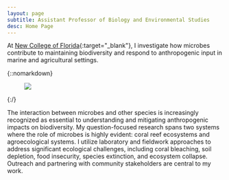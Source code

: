 ```yaml
---
layout: page
subtitle: Assistant Professor of Biology and Environmental Studies
desc: Home Page
---
```


<div class="lead pretty-links">

At [New College of Florida](https://www.ncf.edu/academics/undergraduate-program/division-of-natural-sciences/biology/){:target="_blank"}, I investigate how microbes contribute to maintaining biodiversity and respond to anthropogenic input in marine and agricultural settings.

{::nomarkdown} 
<figure class="site-profile">
    <img src="{{ site.baseurl }}/assets/img/profile.jpg">
</figure>
{:/}

The interaction between microbes and other species is increasingly recognized as essential to understanding and mitigating anthropogenic impacts on biodiversity. My question-focused research spans two systems where the role of microbes is highly evident: coral reef ecosystems and agroecological systems. I utilize laboratory and fieldwork approaches to address significant ecological challenges, including coral bleaching, soil depletion, food insecurity, species extinction, and ecosystem collapse. Outreach and partnering with community stakeholders are central to my work.
</div>
